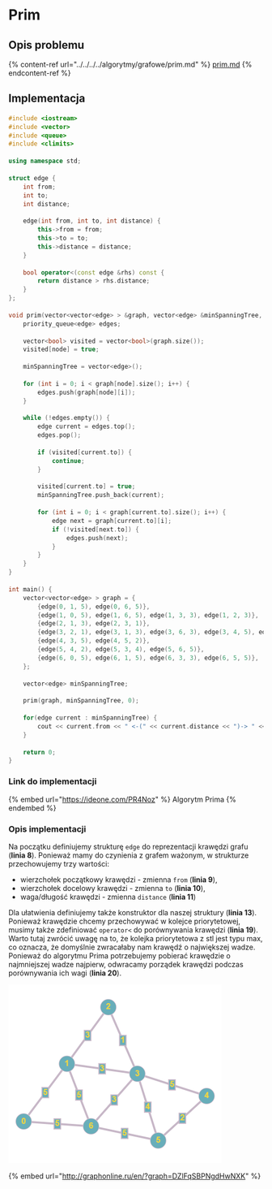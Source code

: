 # Prim

## Opis problemu

{% content-ref url="../../../../algorytmy/grafowe/prim.md" %}
[prim.md](../../../../algorytmy/grafowe/prim.md)
{% endcontent-ref %}

## Implementacja

```cpp
#include <iostream>
#include <vector>
#include <queue>
#include <climits>

using namespace std;

struct edge {
    int from;
    int to;
    int distance;

    edge(int from, int to, int distance) {
        this->from = from;
        this->to = to;
        this->distance = distance;
    }

    bool operator<(const edge &rhs) const {
        return distance > rhs.distance;
    }
};

void prim(vector<vector<edge> > &graph, vector<edge> &minSpanningTree, int node) {
    priority_queue<edge> edges;
    
    vector<bool> visited = vector<bool>(graph.size());
    visited[node] = true;
    
    minSpanningTree = vector<edge>();

    for (int i = 0; i < graph[node].size(); i++) {
        edges.push(graph[node][i]);
    }

    while (!edges.empty()) {
        edge current = edges.top();
        edges.pop();

        if (visited[current.to]) {
            continue;
        }

        visited[current.to] = true;
        minSpanningTree.push_back(current);

        for (int i = 0; i < graph[current.to].size(); i++) {
            edge next = graph[current.to][i];
            if (!visited[next.to]) {
                edges.push(next);
            }
        }
    }
}

int main() {
	vector<vector<edge> > graph = {
		{edge(0, 1, 5), edge(0, 6, 5)}, 
		{edge(1, 0, 5), edge(1, 6, 5), edge(1, 3, 3), edge(1, 2, 3)},
		{edge(2, 1, 3), edge(2, 3, 1)},
		{edge(3, 2, 1), edge(3, 1, 3), edge(3, 6, 3), edge(3, 4, 5), edge(3, 5, 4)},
		{edge(4, 3, 5), edge(4, 5, 2)},
		{edge(5, 4, 2), edge(5, 3, 4), edge(5, 6, 5)},
		{edge(6, 0, 5), edge(6, 1, 5), edge(6, 3, 3), edge(6, 5, 5)},
	};
	
	vector<edge> minSpanningTree;
    
    prim(graph, minSpanningTree, 0);

    for(edge current : minSpanningTree) {
        cout << current.from << " <-(" << current.distance << ")-> " << current.to << endl;
    }

    return 0;
}
```

### Link do implementacji

{% embed url="https://ideone.com/PR4Noz" %}
Algorytm Prima
{% endembed %}

### Opis implementacji

Na początku definiujemy strukturę `edge` do reprezentacji krawędzi grafu (**linia 8**). Ponieważ mamy do czynienia z grafem ważonym, w strukturze przechowujemy trzy wartości: 

* wierzchołek początkowy krawędzi - zmienna `from` (**linia 9**),
* wierzchołek docelowy krawędzi - zmienna `to` (**linia 10**),
* waga/długość krawędzi - zmienna `distance` (**linia 11**)

Dla ułatwienia definiujemy także konstruktor dla naszej struktury (**linia 13**). Ponieważ krawędzie chcemy przechowywać w kolejce priorytetowej, musimy także zdefiniować `operator<` do porównywania krawędzi (**linia 19**). Warto tutaj zwrócić uwagę na to, że kolejka priorytetowa z stl jest typu max, co oznacza, że domyślnie zwracałaby nam krawędź o największej wadze. Ponieważ do algorytmu Prima potrzebujemy pobierać krawędzie o najmniejszej wadze najpierw, odwracamy porządek krawędzi podczas porównywania ich wagi (**linia 20**).

![Przykładowy graf wykorzystany w implementacji](../../../../.gitbook/assets/example_graph_weighted.png)

{% embed url="http://graphonline.ru/en/?graph=DZlFqSBPNgdHwNXK" %}
